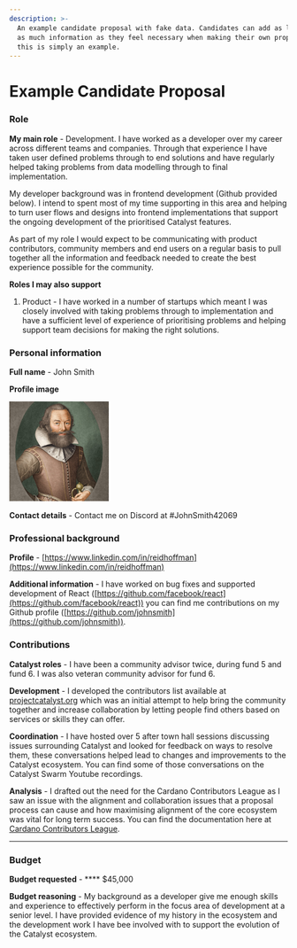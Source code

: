 ```yaml
---
description: >-
  An example candidate proposal with fake data. Candidates can add as little or
  as much information as they feel necessary when making their own proposals,
  this is simply an example.
---
```


# Example Candidate Proposal

### Role

**My main role** - Development. I have worked as a developer over my career across different teams and companies. Through that experience I have taken user defined problems through to end solutions and have regularly helped taking problems from data modelling through to final implementation.&#x20;

My developer background was in frontend development (Github provided below). I intend to spent most of my time supporting in this area and helping to turn user flows and designs into frontend implementations that support the ongoing development of the prioritised Catalyst features.

As part of my role I would expect to be communicating with product contributors, community members and end users on a regular basis to pull together all the information and feedback needed to create the best experience possible for the community.

**Roles I may also support**

1. Product - I have worked in a number of startups which meant I was closely involved with taking problems through to implementation and have a sufficient level of experience of prioritising problems and helping support team decisions for making the right solutions.



### Personal information

**Full name** - John Smith

**Profile image**

![](<../../.gitbook/assets/johnsmith (1).png>)

**Contact details** - Contact me on Discord at #JohnSmith42069



### **Professional background**

**Profile** - [https://www.linkedin.com/in/reidhoffman](https://www.linkedin.com/in/reidhoffman)

**Additional information** - I have worked on bug fixes and supported development of React ([https://github.com/facebook/react](https://github.com/facebook/react)) you can find me contributions on my Github profile ([https://github.com/johnsmith](https://github.com/johnsmith)).



### **Contributions**

**Catalyst roles** - I have been a community advisor twice, during fund 5 and fund 6. I was also veteran community advisor for fund 6.&#x20;

**Development** - I developed the contributors list available at [projectcatalyst.org](https://projectcatalyst.org/) which was an initial attempt to help bring the community together and increase collaboration by letting people find others based on services or skills they can offer.&#x20;

**Coordination** - I have hosted over 5 after town hall sessions discussing issues surrounding Catalyst and looked for feedback on ways to resolve them, these conversations helped lead to changes and improvements to the Catalyst ecosystem. You can find some of those conversations on the Catalyst Swarm Youtube recordings.

**Analysis** - I drafted out the need for the Cardano Contributors League as I saw an issue with the alignment and collaboration issues that a proposal process can cause and how maximising alignment of the core ecosystem was vital for long term success. You can find the documentation here at [Cardano Contributors League](https://catalyst-swarm.gitbook.io/cardano-contributors-league/).&#x20;

****

### **Budget**

**Budget requested** - **** $45,000

**Budget reasoning** - My background as a developer give me enough skills and experience to effectively perform in the focus area of development at a senior level. I have provided evidence of my history in the ecosystem and the development work I have bee involved with to support the evolution of the Catalyst ecosystem.
